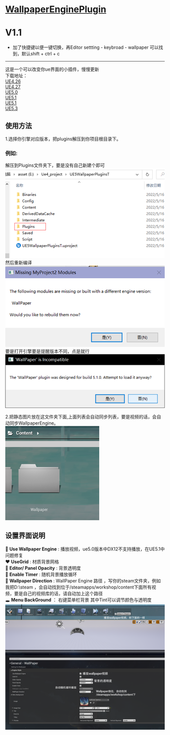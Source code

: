 
# [WallpaperEnginePlugin](https://https://github.com/natsupora/WallpaperEnginePlugin)

# V1.1
- 加了快捷键以便一键切换，再Editor settting - keybroad - wallpaper 可以找到，默认shift + ctrl + c
___

这是一个可以改变你ue界面的小插件，慢慢更新 \
下载地址：\
[UE4.26](https://1drv.ms/u/s!AvyznzGW09kP8v5toj33IgTgWNSTig?e=vVsnf0) \
[UE4.27](https://1drv.ms/u/s!AvyznzGW09kP8v5AtHEQBxZE5gpbxQ?e=ZgK1Gz) \
[UE5.0](https://1drv.ms/u/s!AvyznzGW09kP84V6DMXbVUdSMrS_zg?e=1Y2ps8) \
[UE5.1](https://1drv.ms/u/s!AvyznzGW09kP84V5NtkQtNu9Yb8rRw?e=gufzzE) \
[UE5.1](https://github.com/Natsuneko3/WallpaperPlugin/releases/download/V1.1/UE5.2Plugins.zip) \
[UE5.3](https://github.com/Natsuneko3/WallpaperPlugin/releases/download/V1.1/ue5.3Plugins.zip)
## 使用方法

1.选择你引擎对应版本，把plugins解压到你项目根目录下。
### 例如: 
解压到Plugins文件夹下，要是没有自己新建个即可 \
<img src="./assets/%E5%9B%BE%E7%89%871.png"> \
然后重新编译 \
<img src="./assets/%E5%9B%BE%E7%89%876.png" > \
要是打开引擎要是提醒版本不同，点是就行 \
<img src="./assets/%E5%9B%BE%E7%89%872.png" > 

2.把静态图片放在这文件夹下面,上面列表会自动同步列表，要是视频的话，会自动同步WallpaperEngine。 \
<img src="./assets/%E5%9B%BE%E7%89%873.png">

## 设置界面说明
:blue_heart: **Use Wallpaper Engine** : 播放视频，ue5.0版本中DX12不支持播放，在UE5.1中问题修复 \
:heart: **UseGrid** : 材质背景网格 \
:yellow_heart: **Editor/ Panel Opacity** : 背景透明度 \
:green_heart: **Enable Timer** : 随机背景播放循环 \
:purple_heart: **Wallpaper Direction** : WallPaper Engine 路径 ，写你的steam文件夹，例如我把D:\steam ，会自动找到位于/steamapps/workshop/content下面所有视频，要是自己的视频库的话，请自动加上这个路径 \
:hole: **Menu BackGround** ： 右键菜单栏背景 其中Tint可以调节颜色与透明度
<img src="./assets/%E5%9B%BE%E7%89%875.png"> 
